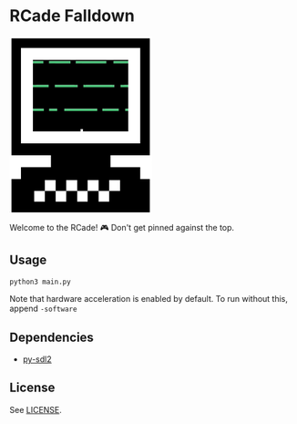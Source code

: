 # RCade Falldown

<img src="demo.gif" width="250px">

Welcome to the RCade! :video_game: Don't get pinned against the top.

## Usage

    python3 main.py
    
Note that hardware acceleration is enabled by default. To run without this, append `-software`

## Dependencies

- [py-sdl2](https://github.com/marcusva/py-sdl2)

## License

See [LICENSE](LICENSE).



